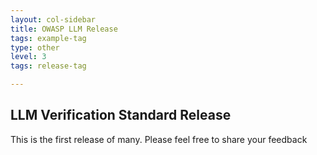 ```yaml
---
layout: col-sidebar
title: OWASP LLM Release
tags: example-tag
type: other
level: 3
tags: release-tag

---
```


## LLM Verification Standard Release

This is the first release of many. Please feel free to share your feedback
